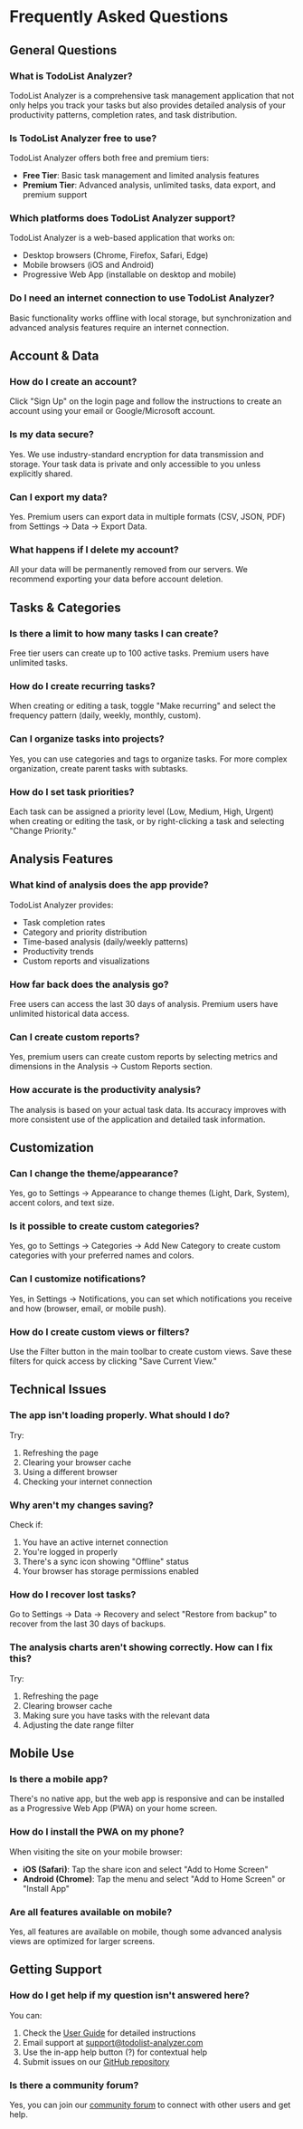 # Frequently Asked Questions

## General Questions

### What is TodoList Analyzer?

TodoList Analyzer is a comprehensive task management application that not only helps you track your tasks but also provides detailed analysis of your productivity patterns, completion rates, and task distribution.

### Is TodoList Analyzer free to use?

TodoList Analyzer offers both free and premium tiers:
- **Free Tier**: Basic task management and limited analysis features
- **Premium Tier**: Advanced analysis, unlimited tasks, data export, and premium support

### Which platforms does TodoList Analyzer support?

TodoList Analyzer is a web-based application that works on:
- Desktop browsers (Chrome, Firefox, Safari, Edge)
- Mobile browsers (iOS and Android)
- Progressive Web App (installable on desktop and mobile)

### Do I need an internet connection to use TodoList Analyzer?

Basic functionality works offline with local storage, but synchronization and advanced analysis features require an internet connection.

## Account & Data

### How do I create an account?

Click "Sign Up" on the login page and follow the instructions to create an account using your email or Google/Microsoft account.

### Is my data secure?

Yes. We use industry-standard encryption for data transmission and storage. Your task data is private and only accessible to you unless explicitly shared.

### Can I export my data?

Yes. Premium users can export data in multiple formats (CSV, JSON, PDF) from Settings → Data → Export Data.

### What happens if I delete my account?

All your data will be permanently removed from our servers. We recommend exporting your data before account deletion.

## Tasks & Categories

### Is there a limit to how many tasks I can create?

Free tier users can create up to 100 active tasks. Premium users have unlimited tasks.

### How do I create recurring tasks?

When creating or editing a task, toggle "Make recurring" and select the frequency pattern (daily, weekly, monthly, custom).

### Can I organize tasks into projects?

Yes, you can use categories and tags to organize tasks. For more complex organization, create parent tasks with subtasks.

### How do I set task priorities?

Each task can be assigned a priority level (Low, Medium, High, Urgent) when creating or editing the task, or by right-clicking a task and selecting "Change Priority."

## Analysis Features

### What kind of analysis does the app provide?

TodoList Analyzer provides:
- Task completion rates
- Category and priority distribution
- Time-based analysis (daily/weekly patterns)
- Productivity trends
- Custom reports and visualizations

### How far back does the analysis go?

Free users can access the last 30 days of analysis. Premium users have unlimited historical data access.

### Can I create custom reports?

Yes, premium users can create custom reports by selecting metrics and dimensions in the Analysis → Custom Reports section.

### How accurate is the productivity analysis?

The analysis is based on your actual task data. Its accuracy improves with more consistent use of the application and detailed task information.

## Customization

### Can I change the theme/appearance?

Yes, go to Settings → Appearance to change themes (Light, Dark, System), accent colors, and text size.

### Is it possible to create custom categories?

Yes, go to Settings → Categories → Add New Category to create custom categories with your preferred names and colors.

### Can I customize notifications?

Yes, in Settings → Notifications, you can set which notifications you receive and how (browser, email, or mobile push).

### How do I create custom views or filters?

Use the Filter button in the main toolbar to create custom views. Save these filters for quick access by clicking "Save Current View."

## Technical Issues

### The app isn't loading properly. What should I do?

Try:
1. Refreshing the page
2. Clearing your browser cache
3. Using a different browser
4. Checking your internet connection

### Why aren't my changes saving?

Check if:
1. You have an active internet connection
2. You're logged in properly
3. There's a sync icon showing "Offline" status
4. Your browser has storage permissions enabled

### How do I recover lost tasks?

Go to Settings → Data → Recovery and select "Restore from backup" to recover from the last 30 days of backups.

### The analysis charts aren't showing correctly. How can I fix this?

Try:
1. Refreshing the page
2. Clearing browser cache
3. Making sure you have tasks with the relevant data
4. Adjusting the date range filter

## Mobile Use

### Is there a mobile app?

There's no native app, but the web app is responsive and can be installed as a Progressive Web App (PWA) on your home screen.

### How do I install the PWA on my phone?

When visiting the site on your mobile browser:
- **iOS (Safari)**: Tap the share icon and select "Add to Home Screen"
- **Android (Chrome)**: Tap the menu and select "Add to Home Screen" or "Install App"

### Are all features available on mobile?

Yes, all features are available on mobile, though some advanced analysis views are optimized for larger screens.

## Getting Support

### How do I get help if my question isn't answered here?

You can:
1. Check the [User Guide](USER_GUIDE.md) for detailed instructions
2. Email support at support@todolist-analyzer.com
3. Use the in-app help button (?) for contextual help
4. Submit issues on our [GitHub repository](https://github.com/yourusername/todolist-analyzer/issues)

### Is there a community forum?

Yes, you can join our [community forum](https://community.todolist-analyzer.com) to connect with other users and get help. 